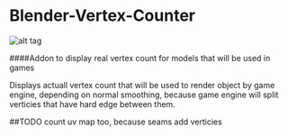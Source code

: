 # Blender-Vertex-Counter
![alt tag](https://raw.githubusercontent.com/curly-brace/Blender-Vertex-Counter/master/Screenshot_20160812_121053.png)

####Addon to display real vertex count for models that will be used in games

Displays actuall vertex count that will be used to render object by game engine, depending on normal smoothing, because game engine will split verticies that have hard edge between them.

##TODO
count uv map too, because seams add verticies
